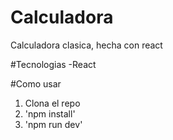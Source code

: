 # Calculadora
Calculadora clasica, hecha con react 


#Tecnologias
-React

#Como usar
1. Clona el repo
2. 'npm install'
3. 'npm run dev'

